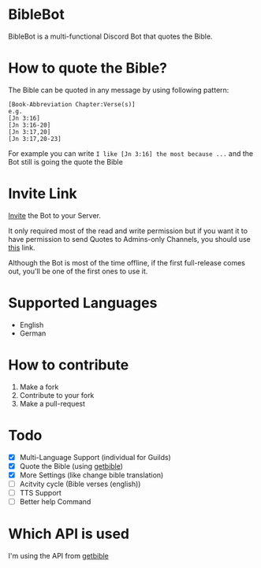# BibleBot
BibleBot is a multi-functional Discord Bot that quotes the Bible.

# How to quote the Bible?
The Bible can be quoted in any message by using following pattern:
```asciidoc
[Book-Abbreviation Chapter:Verse(s)]
e.g.
[Jn 3:16]
[Jn 3:16-20]
[Jn 3:17,20]
[Jn 3:17,20-23]
```
For example you can write `I like [Jn 3:16] the most because ...` and the Bot still is going the quote the Bible

# Invite Link
[Invite](https://discord.com/api/oauth2/authorize?client_id=689383347545440313&permissions=522304&scope=bot) the Bot to your Server.

It only required most of the read and write permission but if you want it to have permission to send Quotes to Admins-only Channels, you should use [this](https://discord.com/api/oauth2/authorize?client_id=689383347545440313&permissions=8&scope=bot) link.

Although the Bot is most of the time offline, if the first full-release comes out, you'll be one of the first ones to use it.

# Supported Languages
- English
- German

# How to contribute
  1. Make a fork
  2. Contribute to your fork
  3. Make a pull-request
  
# Todo
- [x] Multi-Language Support (individual for Guilds)
- [x] Quote the Bible (using [getbible](https://getbible.net/api))
- [x] More Settings (like change bible translation)
- [ ] Acitvity cycle (Bible verses (english))
- [ ] TTS Support
- [ ] Better help Command

# Which API is used
I'm using the API from [getbible](https://getbible.net/api)
